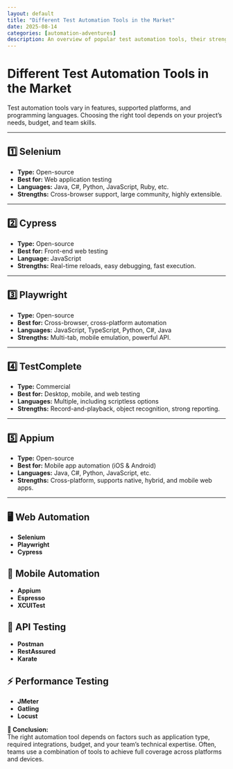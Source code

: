 ```yaml
---
layout: default
title: "Different Test Automation Tools in the Market"
date: 2025-08-14
categories: [automation-adventures]
description: An overview of popular test automation tools, their strengths, and their use cases.
---
```


# Different Test Automation Tools in the Market

Test automation tools vary in features, supported platforms, and programming languages. Choosing the right tool depends on your project’s needs, budget, and team skills.

---

## 1️⃣ Selenium
- **Type:** Open-source
- **Best for:** Web application testing
- **Languages:** Java, C#, Python, JavaScript, Ruby, etc.
- **Strengths:** Cross-browser support, large community, highly extensible.

---

## 2️⃣ Cypress
- **Type:** Open-source
- **Best for:** Front-end web testing
- **Language:** JavaScript
- **Strengths:** Real-time reloads, easy debugging, fast execution.

---

## 3️⃣ Playwright
- **Type:** Open-source
- **Best for:** Cross-browser, cross-platform automation
- **Languages:** JavaScript, TypeScript, Python, C#, Java
- **Strengths:** Multi-tab, mobile emulation, powerful API.

---

## 4️⃣ TestComplete
- **Type:** Commercial
- **Best for:** Desktop, mobile, and web testing
- **Languages:** Multiple, including scriptless options
- **Strengths:** Record-and-playback, object recognition, strong reporting.

---

## 5️⃣ Appium
- **Type:** Open-source
- **Best for:** Mobile app automation (iOS & Android)
- **Languages:** Java, C#, Python, JavaScript, etc.
- **Strengths:** Cross-platform, supports native, hybrid, and mobile web apps.

---
## 🖥 Web Automation
- **Selenium**
- **Playwright**
- **Cypress**

## 📱 Mobile Automation
- **Appium**
- **Espresso**
- **XCUITest**

## 🔌 API Testing
- **Postman**
- **RestAssured**
- **Karate**

## ⚡ Performance Testing
- **JMeter**
- **Gatling**
- **Locust**

**📌 Conclusion:**  
The right automation tool depends on factors such as application type, required integrations, budget, and your team’s technical expertise. Often, teams use a combination of tools to achieve full coverage across platforms and devices.
